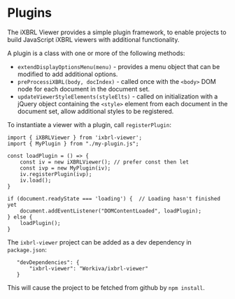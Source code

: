 # Plugins

The iXBRL Viewer provides a simple plugin framework, to enable projects to
build JavaScript iXBRL viewers with additional functionality.

A plugin is a class with one or more of the following methods:

* `extendDisplayOptionsMenu(menu)` - provides a menu object that can be modified to add additional options.
* `preProcessiXBRL(body, docIndex)` - called once with the `<body>` DOM node for each document in the document set.
* `updateViewerStyleElements(styleElts)` - called on initialization with a jQuery object containing the `<style>` element from each document in the document set, allow additional styles to be registered.

To instantiate a viewer with a plugin, call `registerPlugin`:

```
import { iXBRLViewer } from 'ixbrl-viewer';
import { MyPlugin } from "./my-plugin.js";

const loadPlugin = () => {
    const iv = new iXBRLViewer(); // prefer const then let
    const ivp = new MyPlugin(iv);
    iv.registerPlugin(ivp);
    iv.load();
}

if (document.readyState === 'loading') {  // Loading hasn't finished yet
    document.addEventListener("DOMContentLoaded", loadPlugin);
} else {
    loadPlugin();
}
```

The `ixbrl-viewer` project can be added as a dev dependency in `package.json`:

```
   "devDependencies": {
       "ixbrl-viewer": "Workiva/ixbrl-viewer"
   }
```

This will cause the project to be fetched from github by `npm install`.

